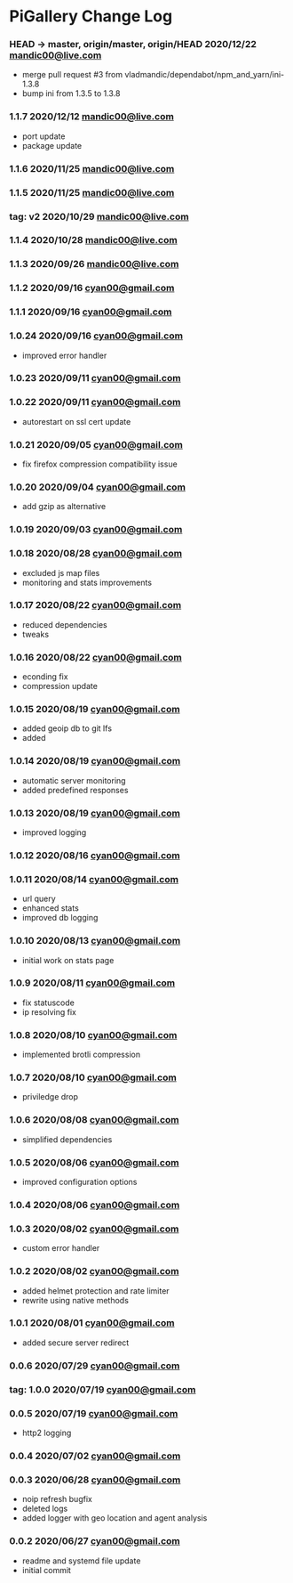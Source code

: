 # PiGallery Change Log

### **HEAD -> master, origin/master, origin/HEAD** 2020/12/22 mandic00@live.com
- merge pull request #3 from vladmandic/dependabot/npm_and_yarn/ini-1.3.8
- bump ini from 1.3.5 to 1.3.8

### **1.1.7** 2020/12/12 mandic00@live.com
- port update
- package update

### **1.1.6** 2020/11/25 mandic00@live.com

### **1.1.5** 2020/11/25 mandic00@live.com

### **tag: v2** 2020/10/29 mandic00@live.com

### **1.1.4** 2020/10/28 mandic00@live.com

### **1.1.3** 2020/09/26 mandic00@live.com

### **1.1.2** 2020/09/16 cyan00@gmail.com

### **1.1.1** 2020/09/16 cyan00@gmail.com

### **1.0.24** 2020/09/16 cyan00@gmail.com
- improved error handler

### **1.0.23** 2020/09/11 cyan00@gmail.com

### **1.0.22** 2020/09/11 cyan00@gmail.com
- autorestart on ssl cert update

### **1.0.21** 2020/09/05 cyan00@gmail.com
- fix firefox compression compatibility issue

### **1.0.20** 2020/09/04 cyan00@gmail.com
- add gzip as alternative

### **1.0.19** 2020/09/03 cyan00@gmail.com

### **1.0.18** 2020/08/28 cyan00@gmail.com
- excluded js map files
- monitoring and stats improvements

### **1.0.17** 2020/08/22 cyan00@gmail.com
- reduced dependencies
- tweaks

### **1.0.16** 2020/08/22 cyan00@gmail.com
- econding fix
- compression update

### **1.0.15** 2020/08/19 cyan00@gmail.com
- added geoip db to git lfs
- added

### **1.0.14** 2020/08/19 cyan00@gmail.com
- automatic server monitoring
- added predefined responses

### **1.0.13** 2020/08/19 cyan00@gmail.com
- improved logging

### **1.0.12** 2020/08/16 cyan00@gmail.com

### **1.0.11** 2020/08/14 cyan00@gmail.com
- url query
- enhanced stats
- improved db logging

### **1.0.10** 2020/08/13 cyan00@gmail.com
- initial work on stats page

### **1.0.9** 2020/08/11 cyan00@gmail.com
- fix statuscode
- ip resolving fix

### **1.0.8** 2020/08/10 cyan00@gmail.com
- implemented brotli compression

### **1.0.7** 2020/08/10 cyan00@gmail.com
- priviledge drop

### **1.0.6** 2020/08/08 cyan00@gmail.com
- simplified dependencies

### **1.0.5** 2020/08/06 cyan00@gmail.com
- improved configuration options

### **1.0.4** 2020/08/06 cyan00@gmail.com

### **1.0.3** 2020/08/02 cyan00@gmail.com
- custom error handler

### **1.0.2** 2020/08/02 cyan00@gmail.com
- added helmet protection and rate limiter
- rewrite using native methods

### **1.0.1** 2020/08/01 cyan00@gmail.com
- added secure server redirect

### **0.0.6** 2020/07/29 cyan00@gmail.com

### **tag: 1.0.0** 2020/07/19 cyan00@gmail.com

### **0.0.5** 2020/07/19 cyan00@gmail.com
- http2 logging

### **0.0.4** 2020/07/02 cyan00@gmail.com

### **0.0.3** 2020/06/28 cyan00@gmail.com
- noip refresh bugfix
- deleted logs
- added logger with geo location and agent analysis

### **0.0.2** 2020/06/27 cyan00@gmail.com
- readme and systemd file update
- initial commit
